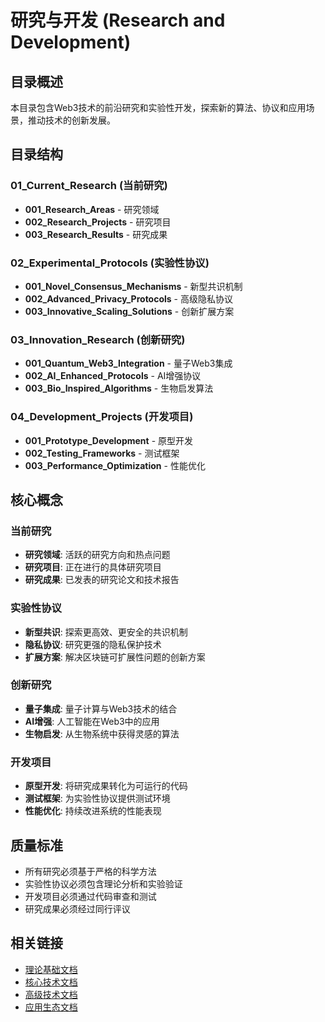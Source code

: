 # 研究与开发 (Research and Development)

## 目录概述

本目录包含Web3技术的前沿研究和实验性开发，探索新的算法、协议和应用场景，推动技术的创新发展。

## 目录结构

### 01_Current_Research (当前研究)

- **001_Research_Areas** - 研究领域
- **002_Research_Projects** - 研究项目
- **003_Research_Results** - 研究成果

### 02_Experimental_Protocols (实验性协议)

- **001_Novel_Consensus_Mechanisms** - 新型共识机制
- **002_Advanced_Privacy_Protocols** - 高级隐私协议
- **003_Innovative_Scaling_Solutions** - 创新扩展方案

### 03_Innovation_Research (创新研究)

- **001_Quantum_Web3_Integration** - 量子Web3集成
- **002_AI_Enhanced_Protocols** - AI增强协议
- **003_Bio_Inspired_Algorithms** - 生物启发算法

### 04_Development_Projects (开发项目)

- **001_Prototype_Development** - 原型开发
- **002_Testing_Frameworks** - 测试框架
- **003_Performance_Optimization** - 性能优化

## 核心概念

### 当前研究

- **研究领域**: 活跃的研究方向和热点问题
- **研究项目**: 正在进行的具体研究项目
- **研究成果**: 已发表的研究论文和技术报告

### 实验性协议

- **新型共识**: 探索更高效、更安全的共识机制
- **隐私协议**: 研究更强的隐私保护技术
- **扩展方案**: 解决区块链可扩展性问题的创新方案

### 创新研究

- **量子集成**: 量子计算与Web3技术的结合
- **AI增强**: 人工智能在Web3中的应用
- **生物启发**: 从生物系统中获得灵感的算法

### 开发项目

- **原型开发**: 将研究成果转化为可运行的代码
- **测试框架**: 为实验性协议提供测试环境
- **性能优化**: 持续改进系统的性能表现

## 质量标准

- 所有研究必须基于严格的科学方法
- 实验性协议必须包含理论分析和实验验证
- 开发项目必须通过代码审查和测试
- 研究成果必须经过同行评议

## 相关链接

- [理论基础文档](../01_Theoretical_Foundations/)
- [核心技术文档](../02_Core_Technologies/)
- [高级技术文档](../04_Advanced_Technologies/)
- [应用生态文档](../05_Application_Ecosystem/)
